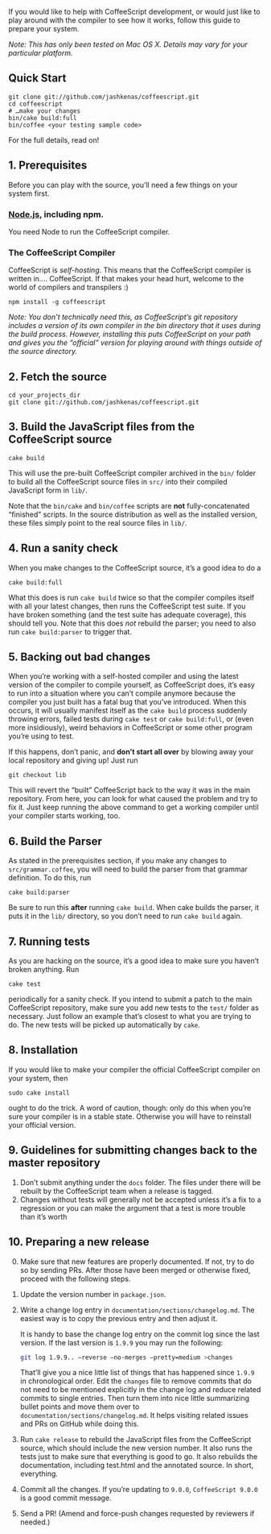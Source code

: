 If you would like to help with CoffeeScript development, or would just like to play around with the compiler to see how it works, follow this guide to prepare your system.

*Note: This has only been tested on Mac OS X.  Details may vary for your particular platform.*

## Quick Start

    git clone git://github.com/jashkenas/coffeescript.git
    cd coffeescript
    # …make your changes
    bin/cake build:full
    bin/coffee <your testing sample code>

For the full details, read on!

## 1. Prerequisites

Before you can play with the source, you’ll need a few things on your system first.

### [Node.js](https://github.com/joyent/node/wiki/Installation), including npm.

You need Node to run the CoffeeScript compiler.  

### The CoffeeScript Compiler

CoffeeScript is *self-hosting*.  This means that the CoffeeScript compiler is written in.... CoffeeScript.  If that makes your head hurt, welcome to the world of compilers and transpilers :)

    npm install -g coffeescript

*Note: You don’t technically need this, as CoffeeScript’s git repository includes a version of its own compiler in the bin directory that it uses during the build process.  However, installing this puts CoffeeScript on your path and gives you the “official” version for playing around with things outside of the source directory.*

## 2. Fetch the source

    cd your_projects_dir
    git clone git://github.com/jashkenas/coffeescript.git

## 3. Build the JavaScript files from the CoffeeScript source

    cake build

This will use the pre-built CoffeeScript compiler archived in the `bin/` folder to build all the CoffeeScript source files in `src/` into their compiled JavaScript form in `lib/`.

Note that the `bin/cake` and `bin/coffee` scripts are **not** fully-concatenated “finished” scripts.  In the source distribution as well as the installed version, these files simply point to the real source files in `lib/`.

## 4. Run a sanity check

When you make changes to the CoffeeScript source, it’s a good idea to do a

    cake build:full

What this does is run `cake build` twice so that the compiler compiles itself with all your latest changes, then runs the CoffeeScript test suite.  If you have broken something (and the test suite has adequate coverage), this should tell you. Note that this does *not* rebuild the parser; you need to also run `cake build:parser` to trigger that.

## 5. Backing out bad changes

When you’re working with a self-hosted compiler and using the latest version of the compiler to compile yourself, as CoffeeScript does, it’s easy to run into a situation where you can’t compile anymore because the compiler you just built has a fatal bug that you’ve introduced.  When this occurs, it will usually manifest itself as the `cake build` process suddenly throwing errors, failed tests during `cake test` or `cake build:full`, or (even more insidiously), weird behaviors in CoffeeScript or some other program you’re using to test.

If this happens, don’t panic, and **don’t start all over** by blowing away your local repository and giving up!  Just run 

    git checkout lib

This will revert the “built” CoffeeScript back to the way it was in the main repository.  From here, you can look for what caused the problem and try to fix it.  Just keep running the above command to get a working compiler until your compiler starts working, too.

## 6. Build the Parser

As stated in the prerequisites section, if you make any changes to `src/grammar.coffee`, you will need to build the parser from that grammar definition.  To do this, run

    cake build:parser

Be sure to run this **after** running `cake build`. When cake builds the parser, it puts it in the `lib/` directory, so you don’t need to run `cake build` again.

## 7. Running tests

As you are hacking on the source, it’s a good idea to make sure you haven’t broken anything.  Run

    cake test

periodically for a sanity check.  If you intend to submit a patch to the main CoffeeScript repository, make sure you add new tests to the `test/` folder as necessary.  Just follow an example that’s closest to what you are trying to do.  The new tests will be picked up automatically by `cake`.

## 8. Installation

If you would like to make your compiler the official CoffeeScript compiler on your system, then

    sudo cake install

ought to do the trick.  A word of caution, though: only do this when you’re sure your compiler is in a stable state.  Otherwise you will have to reinstall your official version.

## 9. Guidelines for submitting changes back to the master repository

1. Don’t submit anything under the `docs` folder. The files under there will be rebuilt by the CoffeeScript team when a release is tagged.
2. Changes without tests will generally not be accepted unless it’s a fix to a regression or you can make the argument that a test is more trouble than it’s worth

## 10. Preparing a new release

0. Make sure that new features are properly documented. If not, try to do so
   by sending PRs. After those have been merged or otherwise fixed, proceed
   with the following steps.

1. Update the version number in `package.json`.

2. Write a change log entry in `documentation/sections/changelog.md`. The easiest way is
   to copy the previous entry and then adjust it.

   It is handy to base the change log entry on the commit log since the last
   version. If the last version is `1.9.9` you may run the following:

   ```sh
   git log 1.9.9.. –reverse –no-merges –pretty=medium >changes
   ```

   That’ll give you a nice little list of things that has happened since `1.9.9`
   in chronological order. Edit the `changes` file to remove commits that do not
   need to be mentioned explicitly in the change log and reduce related commits
   to single entries. Then turn them into nice little summarizing bullet points
   and move them over to `documentation/sections/changelog.md`. It helps visiting
   related issues and PRs on GitHub while doing this.

3. Run `cake release` to rebuild the JavaScript files from the CoffeeScript
   source, which should include the new version number. It also runs the tests
   just to make sure that everything is good to go. It also rebuilds the
   documentation, including test.html and the annotated source. In short,
   everything.

4. Commit all the changes. If you’re updating to `9.0.0`, `CoffeeScript 9.0.0`
   is a good commit message.

5. Send a PR! (Amend and force-push changes requested by reviewers if needed.)
